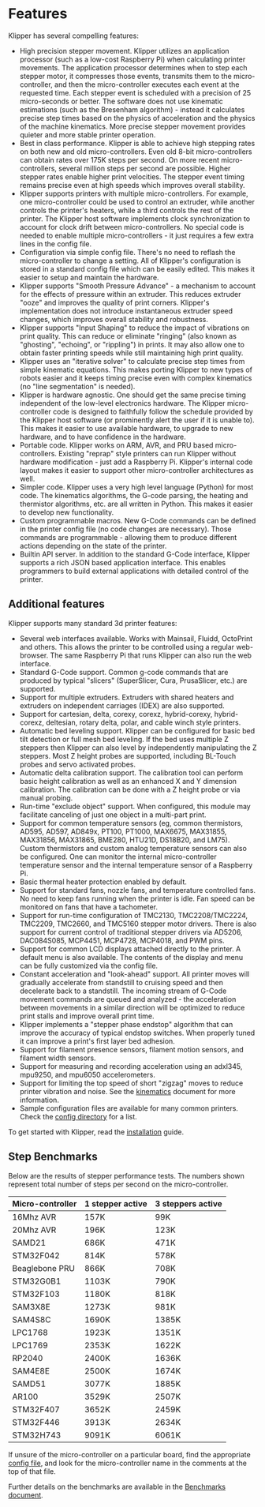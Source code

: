 # Features

Klipper has several compelling features:

* High precision stepper movement. Klipper utilizes an application processor (such as a low-cost Raspberry Pi) when calculating printer movements. The application processor determines when to step each stepper motor, it compresses those events, transmits them to the micro-controller, and then the micro-controller executes each event at the requested time. Each stepper event is scheduled with a precision of 25 micro-seconds or better. The software does not use kinematic estimations (such as the Bresenham algorithm) - instead it calculates precise step times based on the physics of acceleration and the physics of the machine kinematics. More precise stepper movement provides quieter and more stable printer operation.
* Best in class performance. Klipper is able to achieve high stepping rates on both new and old micro-controllers. Even old 8-bit micro-controllers can obtain rates over 175K steps per second. On more recent micro-controllers, several million steps per second are possible. Higher stepper rates enable higher print velocities. The stepper event timing remains precise even at high speeds which improves overall stability.
* Klipper supports printers with multiple micro-controllers. For example, one micro-controller could be used to control an extruder, while another controls the printer's heaters, while a third controls the rest of the printer. The Klipper host software implements clock synchronization to account for clock drift between micro-controllers. No special code is needed to enable multiple micro-controllers - it just requires a few extra lines in the config file.
* Configuration via simple config file. There's no need to reflash the micro-controller to change a setting. All of Klipper's configuration is stored in a standard config file which can be easily edited. This makes it easier to setup and maintain the hardware.
* Klipper supports "Smooth Pressure Advance" - a mechanism to account for the effects of pressure within an extruder. This reduces extruder "ooze" and improves the quality of print corners. Klipper's implementation does not introduce instantaneous extruder speed changes, which improves overall stability and robustness.
* Klipper supports "Input Shaping" to reduce the impact of vibrations on print quality. This can reduce or eliminate "ringing" (also known as "ghosting", "echoing", or "rippling") in prints. It may also allow one to obtain faster printing speeds while still maintaining high print quality.
* Klipper uses an "iterative solver" to calculate precise step times from simple kinematic equations. This makes porting Klipper to new types of robots easier and it keeps timing precise even with complex kinematics (no "line segmentation" is needed).
* Klipper is hardware agnostic. One should get the same precise timing independent of the low-level electronics hardware. The Klipper micro-controller code is designed to faithfully follow the schedule provided by the Klipper host software (or prominently alert the user if it is unable to). This makes it easier to use available hardware, to upgrade to new hardware, and to have confidence in the hardware.
* Portable code. Klipper works on ARM, AVR, and PRU based micro-controllers. Existing "reprap" style printers can run Klipper without hardware modification - just add a Raspberry Pi. Klipper's internal code layout makes it easier to support other micro-controller architectures as well.
* Simpler code. Klipper uses a very high level language (Python) for most code. The kinematics algorithms, the G-code parsing, the heating and thermistor algorithms, etc. are all written in Python. This makes it easier to develop new functionality.
* Custom programmable macros. New G-Code commands can be defined in the printer config file (no code changes are necessary). Those commands are programmable - allowing them to produce different actions depending on the state of the printer.
* Builtin API server. In addition to the standard G-Code interface, Klipper supports a rich JSON based application interface. This enables programmers to build external applications with detailed control of the printer.

## Additional features

Klipper supports many standard 3d printer features:

* Several web interfaces available. Works with Mainsail, Fluidd, OctoPrint and others. This allows the printer to be controlled using a regular web-browser. The same Raspberry Pi that runs Klipper can also run the web interface.
* Standard G-Code support. Common g-code commands that are produced by typical "slicers" (SuperSlicer, Cura, PrusaSlicer, etc.) are supported.
* Support for multiple extruders. Extruders with shared heaters and extruders on independent carriages (IDEX) are also supported.
* Support for cartesian, delta, corexy, corexz, hybrid-corexy, hybrid-corexz, deltesian, rotary delta, polar, and cable winch style printers.
* Automatic bed leveling support. Klipper can be configured for basic bed tilt detection or full mesh bed leveling. If the bed uses multiple Z steppers then Klipper can also level by independently manipulating the Z steppers. Most Z height probes are supported, including BL-Touch probes and servo activated probes.
* Automatic delta calibration support. The calibration tool can perform basic height calibration as well as an enhanced X and Y dimension calibration. The calibration can be done with a Z height probe or via manual probing.
* Run-time "exclude object" support. When configured, this module may facilitate canceling of just one object in a multi-part print.
* Support for common temperature sensors (eg, common thermistors, AD595, AD597, AD849x, PT100, PT1000, MAX6675, MAX31855, MAX31856, MAX31865, BME280, HTU21D, DS18B20, and LM75). Custom thermistors and custom analog temperature sensors can also be configured. One can monitor the internal micro-controller temperature sensor and the internal temperature sensor of a Raspberry Pi.
* Basic thermal heater protection enabled by default.
* Support for standard fans, nozzle fans, and temperature controlled fans. No need to keep fans running when the printer is idle. Fan speed can be monitored on fans that have a tachometer.
* Support for run-time configuration of TMC2130, TMC2208/TMC2224, TMC2209, TMC2660, and TMC5160 stepper motor drivers. There is also support for current control of traditional stepper drivers via AD5206, DAC084S085, MCP4451, MCP4728, MCP4018, and PWM pins.
* Support for common LCD displays attached directly to the printer. A default menu is also available. The contents of the display and menu can be fully customized via the config file.
* Constant acceleration and "look-ahead" support. All printer moves will gradually accelerate from standstill to cruising speed and then decelerate back to a standstill. The incoming stream of G-Code movement commands are queued and analyzed - the acceleration between movements in a similar direction will be optimized to reduce print stalls and improve overall print time.
* Klipper implements a "stepper phase endstop" algorithm that can improve the accuracy of typical endstop switches. When properly tuned it can improve a print's first layer bed adhesion.
* Support for filament presence sensors, filament motion sensors, and filament width sensors.
* Support for measuring and recording acceleration using an adxl345, mpu9250, and mpu6050 accelerometers.
* Support for limiting the top speed of short "zigzag" moves to reduce printer vibration and noise. See the [kinematics](Kinematics.md) document for more information.
* Sample configuration files are available for many common printers. Check the [config directory](../config/) for a list.

To get started with Klipper, read the [installation](Installation.md) guide.

## Step Benchmarks

Below are the results of stepper performance tests. The numbers shown represent total number of steps per second on the micro-controller.

| Micro-controller | 1 stepper active | 3 steppers active |
| --- | --- | --- |
| 16Mhz AVR | 157K | 99K |
| 20Mhz AVR | 196K | 123K |
| SAMD21 | 686K | 471K |
| STM32F042 | 814K | 578K |
| Beaglebone PRU | 866K | 708K |
| STM32G0B1 | 1103K | 790K |
| STM32F103 | 1180K | 818K |
| SAM3X8E | 1273K | 981K |
| SAM4S8C | 1690K | 1385K |
| LPC1768 | 1923K | 1351K |
| LPC1769 | 2353K | 1622K |
| RP2040 | 2400K | 1636K |
| SAM4E8E | 2500K | 1674K |
| SAMD51 | 3077K | 1885K |
| AR100 | 3529K | 2507K |
| STM32F407 | 3652K | 2459K |
| STM32F446 | 3913K | 2634K |
| STM32H743 | 9091K | 6061K |

If unsure of the micro-controller on a particular board, find the appropriate [config file](../config/), and look for the micro-controller name in the comments at the top of that file.

Further details on the benchmarks are available in the [Benchmarks document](Benchmarks.md).
